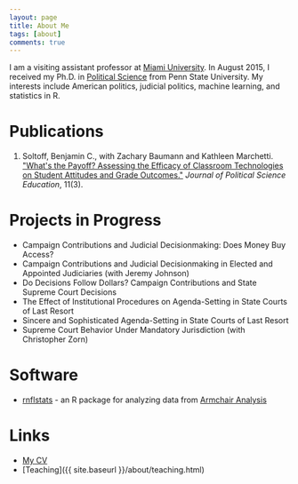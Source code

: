 ```yaml
---
layout: page
title: About Me
tags: [about]
comments: true
---
```


I am a visiting assistant professor at [Miami University](http://miamioh.edu/cas/academics/departments/political-science/index.html). In August 2015, I received my Ph.D. in [Political Science](http://polisci.la.psu.edu/) from Penn State University. My interests include American politics, judicial politics, machine learning, and statistics in R.


Publications
=================

1. Soltoff, Benjamin C., with Zachary Baumann and Kathleen Marchetti. ["What's the Payoff? Assessing the Efficacy of Classroom Technologies on Student Attitudes and Grade Outcomes."](http://www.tandfonline.com/doi/abs/10.1080/15512169.2015.1047104) *Journal of Political Science Education*, 11(3).

Projects in Progress
=================

* Campaign Contributions and Judicial Decisionmaking: Does Money Buy Access?
* Campaign Contributions and Judicial Decisionmaking in Elected and Appointed Judiciaries (with Jeremy Johnson)
* Do Decisions Follow Dollars? Campaign Contributions and State Supreme Court Decisions
* The Effect of Institutional Procedures on Agenda-Setting in State Courts of Last Resort
* Sincere and Sophisticated Agenda-Setting in State Courts of Last Resort
* Supreme Court Behavior Under Mandatory Jurisdiction (with Christopher Zorn)

Software
=================

* [rnflstats](https://github.com/bensoltoff/rnflstats) - an R package for analyzing data from [Armchair Analysis](http://armchairanalysis.com/index.php)

Links
=================

* [My CV](https://drive.google.com/file/d/0ByLziL7vt0rqOFQ3VTRjMm9ubTA/view?usp=sharing)
* [Teaching]({{ site.baseurl }}/about/teaching.html)

